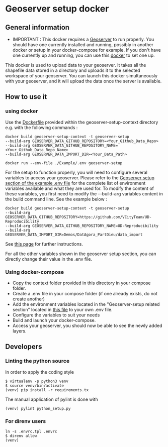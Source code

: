# Geoserver setup docker

## General information

- IMPORTANT : This docker requires a [Geoserver](http://geoserver.org/) to run properly. You should have one currently installed and running, possibly in another docker or setup in your docker-compose for example. If you don't have one currently up and running, you can use this [docker](https://hub.docker.com/r/kartoza/geoserver/) to set one up.

This docker is used to upload data to your geoserver. It takes all the shapefile data stored in a directory and uploads it to the selected workspace of your geoserver. You can launch this docker simultaneously with your geoserver, and it will upload the data once the server is available.

## How to use it

### using docker

Use the [Dockerfile](Dockerfile) provided within the geoserver-setup-context directory e.g. with
the following commands :
```
docker build geoserver-setup-context -t geoserver-setup 
--build-arg GEOSERVER_DATA_GITHUB_REPOSITORY=<Your_Github_Data_Repo>
--build-arg GEOSERVER_DATA_GITHUB_REPOSITORY_NAME=<Your_Github_Data_Repo_Name>
--build-arg GEOSERVER_DATA_IMPORT_DIR=<Your_Data_Path>

docker run --env-file ./Example/.env geoserver-setup
```

For the setup to function properly, you will need to configure several variables to access your geoserver.
Please refer to the [Geoserver setup section of the example .env file](./Example/.env) for the complete list of environment variables available and what they are used for.
To modify the content of these variables, you first need to modify the --build-arg variables content in the build command line. See the example below :
```
docker build geoserver-setup-context -t geoserver-setup 
--build-arg GEOSERVER_DATA_GITHUB_REPOSITORY=https://github.com/VCityTeam/UD-Reproducibility 
--build-arg GEOSERVER_DATA_GITHUB_REPOSITORY_NAME=UD-Reproducibility 
--build-arg GEOSERVER_DATA_IMPORT_DIR=Demos/DatAgora_PartDieu/data_import
```
See [this page](https://docs.docker.com/engine/reference/commandline/build/#set-build-time-variables---build-arg) for further instructions.

For all the other variables shown in the geoserver setup section, you can directly change their value in the .env file.


### Using docker-compose

- Copy the context folder provided in this directory in your compose folder.
- Create a .env file in your compose folder (if one already exists, do not create another)
- Add the environment variables located in the "Geoserver-setup related section" located in [this file](Example/.env) to your own .env file.
- Configure the variables to suit your needs
- Build and launch your docker-compose.
- Access your geoserver, you should now be able to see the newly added layers.

## Developers

### Linting the python source
In order to apply the coding style
```
$ virtualenv -p python3 venv
$ source venv/bin/activate
(venv) pip install -r requirements.tx
```
The manual application of pylint is done with
```
(venv) pylint python_setup.py
```

### For direnv users
```
ln -s .envrc.tpl .envrc
$ direnv allow
(venv)
```
